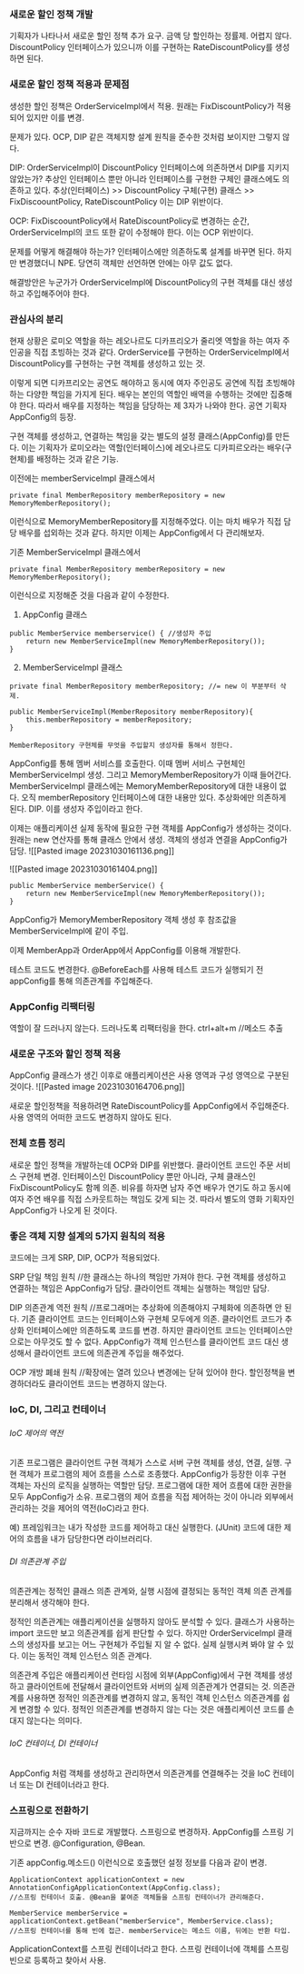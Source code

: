 
### 새로운 할인 정책 개발
기획자가 나타나서 새로운 할인 정책 추가 요구. 금액 당 할인하는 정률제. 어렵지 않다. DiscountPolicy 인터페이스가 있으니까 이를 구현하는 RateDiscountPolicy를 생성하면 된다.

### 새로운 할인 정책 적용과 문제점
생성한 할인 정책은 OrderServiceImpl에서 적용. 
원래는 FixDiscountPolicy가 적용되어 있지만 이를 변경. 

문제가 있다.
OCP, DIP 같은 객체지향 설계 원칙을 준수한 것처럼 보이지만 그렇지 않다. 

DIP: OrderServiceImpl이 DiscountPolicy 인터페이스에 의존하면서 DIP를 지키지 않았는가?
추상인 인터페이스 뿐만 아니라 인터페이스를 구현한 구체인 클래스에도 의존하고 있다.
추상(인터페이스) >> DiscountPolicy
구체(구현) 클래스 >> FixDiscoountPolicy, RateDiscountPolicy
이는 DIP 위반이다.

OCP: FixDiscoountPolicy에서 RateDiscountPolicy로 변경하는 순간,
OrderServiceImpl의 코드 또한 같이 수정해야 한다. 
이는 OCP 위반이다.

문제를 어떻게 해결해야 하는가?
인터페이스에만 의존하도록 설계를 바꾸면 된다. 
하지만 변경했더니 NPE.
당연히 객체만 선언하면 안에는 아무 값도 없다. 

해결방안은 누군가가 OrderServiceImpl에 DiscountPolicy의 구현 객체를 대신 생성하고 주입해주어야 한다. 

### 관심사의 분리
현재 상황은 로미오 역할을 하는 레오나르도 디카프리오가 줄리엣 역할을 하는 여자 주인공을 직접 초빙하는 것과 같다. OrderService를 구현하는 OrderServiceImpl에서 DiscountPolicy를 구현하는 구현 객체를 생성하고 있는 것.

이렇게 되면 디카프리오는 공연도 해야하고 동시에 여자 주인공도 공연에 직접 초빙해야 하는 다양한 책임을 가지게 된다. 배우는 본인의 역할인 배역을 수행하는 것에만 집중해야 한다. 따라서 배우를 지정하는 책임을 담당하는 제 3자가 나와야 한다. 공연 기획자 AppConfig의 등장.

구현 객체를 생성하고, 연결하는 책임을 갖는 별도의 설정 클래스(AppConfig)를 만든다.
이는 기획자가 로미오라는 역할(인터페이스)에 레오나르도 디카피르오라는 배우(구현체)를 배정하는 것과 같은 기능.

이전에는 memberServiceImpl 클래스에서
```
private final MemberRepository memberRepository = new MemoryMemberRepository();
```
이런식으로 MemoryMemberRepository를 지정해주었다.
이는 마치 배우가 직접 담당 배우를 섭외하는 것과 같다.
하지만 이제는 AppConfig에서 다 관리해보자.

기존 MemberServiceImpl 클래스에서 
```
private final MemberRepository memberRepository = new MemoryMemberRepository();
```
이런식으로 지정해준 것을 다음과 같이 수정한다.

1) AppConfig 클래스
```
public MemberService memberservice() { //생성자 주입
	return new MemberServiceImpl(new MemoryMemberRepository());
}
```
2) MemberServiceImpl 클래스
```
private final MemberRepository memberRepository; //= new 이 부분부터 삭제.

public MemberServiceImpl(MemberRepository memberRepository){ 
	this.memberRepository = memberRepository;
}

MemberRepository 구현체를 무엇을 주입할지 생성자를 통해서 정한다.
```
AppConfig를 통해 멤버 서비스를 호출한다. 이때 멤버 서비스 구현체인 MemberServiceImpl 생성. 그리고 MemoryMemberRepository가 이때 들어간다.
MemberServiceImpl 클래스에는 MemoryMemberRepository에 대한 내용이 없다. 오직 memberRepository 인터페이스에 대한 내용만 있다. 추상화에만 의존하게 된다. DIP.
이를 생성자 주입이라고 한다.

이제는 애플리케이션 실제 동작에 필요한 구현 객체를 AppConfig가 생성하는 것이다. 원래는 new 연산자를 통해 클래스 안에서 생성. 객체의 생성과 연결을 AppConfig가 담당. 
![[Pasted image 20231030161136.png]]

![[Pasted image 20231030161404.png]]
```
public MemberService memberService() {  
    return new MemberServiceImpl(new MemoryMemberRepository());  
}
```
AppConfig가 MemoryMemberRepository 객체 생성 후 참조값을 MemberServiceImpl에 같이 주입.

이제 MemberApp과 OrderApp에서 AppConfig를 이용해 개발한다. 

테스트 코드도 변경한다. @BeforeEach를 사용해 테스트 코드가 실행되기 전 appConfig를 통해 의존관계를 주입해준다.  

### AppConfig 리팩터링
역할이 잘 드러나지 않는다.
드러나도록 리팩터링을 한다. 
ctrl+alt+m //메소드 추출

### 새로운 구조와 할인 정책 적용
AppConfig 클래스가 생긴 이후로 애플리케이션은 사용 영역과 구성 영역으로 구분된 것이다. 
![[Pasted image 20231030164706.png]]

새로운 할인정책을 적용하려면 RateDiscountPolicy를 AppConfig에서 주입해준다.
사용 영역의 어떠한 코드도 변경하지 않아도 된다. 

### 전체 흐름 정리
새로운 할인 정책을 개발하는데 OCP와 DIP를 위반했다.
클라이언트 코드인 주문 서비스 구현체 변경.
인터페이스인 DiscountPolicy 뿐만 아니라, 구체 클래스인 FixDiscountPolicy도 함께 의존.
비유를 하자면 남자 주연 배우가 연기도 하고 동시에 여자 주연 배우를 직접 스카웃트하는 책임도 갖게 되는 것. 
따라서 별도의 영화 기획자인 AppConfig가 나오게 된 것이다. 

### 좋은 객체 지향 설계의 5가지 원칙의 적용
코드에는 크게 SRP, DIP, OCP가 적용되었다.

SRP 단일 책임 원칙 //한 클래스는 하나의 책임만 가져야 한다.
구현 객체를 생성하고 연결하는 책임은 AppConfig가 담당.
클라이언트 객체는 실행하는 책임만 담당.

DIP 의존관계 역전 원칙 //프로그래머는 추상화에 의존해야지 구체화에 의존하면 안 된다.
기존 클라이언트 코드는 인터페이스와 구현체 모두에게 의존.
클라이언트 코드가 추상화 인터페이스에만 의존하도록 코드를 변경.
하지만 클라이언트 코드는 인터페이스만으로는 아무것도 할 수 없다.
AppConfig가 객체 인스턴스를 클라이언트 코드 대신 생성해서 클라이언트 코드에 의존관계 주입을 해주었다.

OCP 개방 폐쇄 원칙 //확장에는 열려 있으나 변경에는 닫혀 있어야 한다.
할인정책을 변경하더라도 클라이언트 코드는 변경하지 않는다.

### IoC, DI, 그리고 컨테이너 
###### IoC 제어의 역전
기존 프로그램은 클라이언트 구현 객체가 스스로 서버 구현 객체를 생성, 연결, 실행.
구현 객체가 프로그램의 제어 흐름을 스스로 조종했다. 
AppConfig가 등장한 이후 구현 객체는 자신의 로직을 실행하는 역할만 담당. 
프로그램에 대한 제어 흐름에 대한 권한을 모두 AppConfig가 소유.
프로그램의 제어 흐름을 직접 제어하는 것이 아니라 외부에서 관리하는 것을 제어의 역전(IoC)라고 한다.

예)
프레임워크는 내가 작성한 코드를 제어하고 대신 실행한다. (JUnit)
코드에 대한 제어의 흐름을 내가 담당한다면 라이브러리다. 

###### DI 의존관계 주입
의존관계는 정적인 클래스 의존 관계와, 실행 시점에 결정되는 동적인 객체 의존 관계를 분리해서 생각해야 한다.

정적인 의존관계는 애플리케이션을 실행하지 않아도 분석할 수 있다.
클래스가 사용하는 import 코드만 보고 의존관계를 쉽게 판단할 수 있다. 
하지만 OrderServiceImpl 클래스의 생성자를 보고는 어느 구현체가 주입될 지 알 수 없다.
실제 실행시켜 봐야 알 수 있다. 이는 동적인 객체 인스턴스 의존 관계다. 

의존관계 주입은 애플리케이션 런타임 시점에 외부(AppConfig)에서 구현 객체를 생성하고 클라이언트에 전달해서 클라이언트와 서버의 실제 의존관계가 연결되는 것.
의존관계를 사용하면 정적인 의존관계를 변경하지 않고, 동적인 객체 인스턴스 의존관계를 쉽게 변경할 수 있다. 정적인 의존관계를 변경하지 않는 다는 것은 애플리케이션 코드를 손대지 않는다는 의미다. 

###### IoC 컨테이너, DI 컨테이너
AppConfig 처럼 객체를 생성하고 관리하면서 의존관계를 연결해주는 것을 IoC 컨테이너 또는 DI 컨테이너라고 한다. 

### 스프링으로 전환하기
지금까지는 순수 자바 코드로 개발했다.
스프링으로 변경하자.
AppConfig를 스프링 기반으로 변경. 
@Configuration, @Bean.

기존 appConfig.메소드() 이런식으로 호출했던 설정 정보를 다음과 같이 변경.
```
ApplicationContext applicationContext = new AnnotationConfigApplicationContext(AppConfig.class);
//스프링 컨테이너 호출. @Bean을 붙여준 객체들을 스프링 컨테이너가 관리해준다. 

MemberService memberService = applicationContext.getBean("memberService", MemberService.class);
//스프링 컨테이너를 통해 빈에 접근. memberService는 메소드 이름, 뒤에는 반환 타입. 

```
ApplicationContext를 스프링 컨테이너라고 한다.
스프링 컨테이너에 객체를 스프링 빈으로 등록하고 찾아서 사용.


